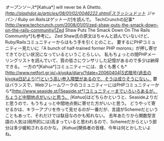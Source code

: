 *オープンソース**[Kahua*] will never be A Ghetto.
*[http://slashdot.jp/articles/08/01/02/0046222.shtml|スラッシュドット ジャパン / Ruby on Railsはゲットーだ*]を読んで。
TechCrunchの記事*[http://www.techcrunch.com/2008/01/01/zed-shaw-puts-the-smack-down-on-the-rails-community/|Zed Shaw Puts The Smack Down On The Rails Community*]も参考に。
Zed Shaw氏の原文はちゃんと読んでいないけど、Ruby/Railsコミュニティーからはもう手を引くとのこと。
要するにPHPコミュニティー見たいに『A bunch of half-trained former PHP morons』が押し寄せてきてひどい状況になっているということらしい。
私もちょっとの間PHPメーリングリストを読んでいて、質の低さにウンザリした記憶があるので多少は納得できる。
一方の*[Kahua*]コミュニティーには、良くも悪くも*[http://www.netfort.gr.jp/~kiyoka/diary/?date=20060404|S式暗号(過去のkiyoka日記より)*]という高い参入障壁があるので、そうは成りそうにない。
要はバランスで、WebフレームワークのコミュニティーにはPHPコミュニティーから*[http://www.seaside.st/|Seaside.st*]コミュニティーまでいろいろあるが、ちょうど中間地点がいいと思う。
*[Kahua*]はどちらかというと、Seasideよりだと思うので、もうちょっと中間地点側に寄せた方がいいと思う。
どうやって寄せるかは、キラーアプリを作って見せるのが一番だが、言語がSchemeだということもあって、それだけでは駄目なのかも知れない。
去年あたりから関数型言語の人気は(局所的には)高まっていると思われるので、Schemeだからという部分は多少緩和されるのかな。
*[Kahua*]関係者の皆様、今年は何とかしたいよね。
